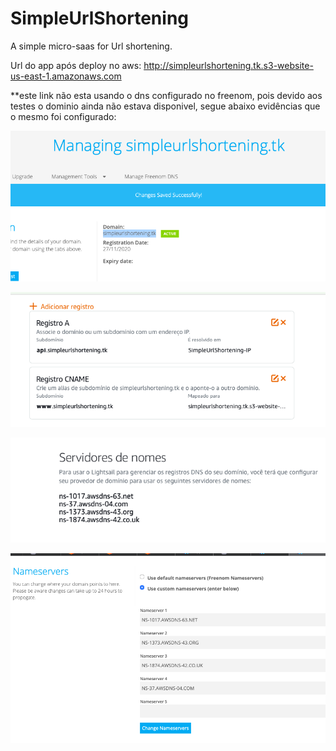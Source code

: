 # SimpleUrlShortening
A simple micro-saas for Url shortening.

Url do app após deploy no aws: http://simpleurlshortening.tk.s3-website-us-east-1.amazonaws.com

**este link não esta usando o dns configurado no freenom, pois devido aos testes o dominio ainda não estava disponivel, segue abaixo evidências que o mesmo foi configurado:

![criação do dns](\dnsImage\1.png)

![configuração do dns aws](\dnsImage\2.png)

![lista de servidores disponibilizados](\dnsImage\3.png)

![mapeamento dos servidores dns aws para frenom](\dnsImage\4.png)

